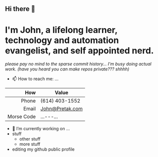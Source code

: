 ## Hi there 👋

# I'm John, a lifelong learner, technology and automation evangelist, and self appointed nerd.

_please pay no mind to the sparse commit history... I'm busy doing actual work. (have you heard you can make repos private???  shhhh)_

- 📫 How to reach me: ...

  
| How           | Value              |
|--------------:|--------------------|
|Phone     | (614) 403-1552|
|Email     | John@Pretak.com    |
|Morse Code| ...---...          |

- 🔭 I’m currently working on ...
- stuff
  - other stuff
  - more stuff
- editing my github public profile

<!--
**jpretak/jpretak** is a ✨ _special_ ✨ repository because its `README.md` (this file) appears on your GitHub profile.

Here are some ideas to get you started:

- 🔭 I’m currently working on ...
- 🌱 I’m currently learning ...
- 👯 I’m looking to collaborate on ...
- 🤔 I’m looking for help with ...
- 💬 Ask me about ...
- 📫 How to reach me: ...
- 😄 Pronouns: ...
- ⚡ Fun fact: ...
-->

